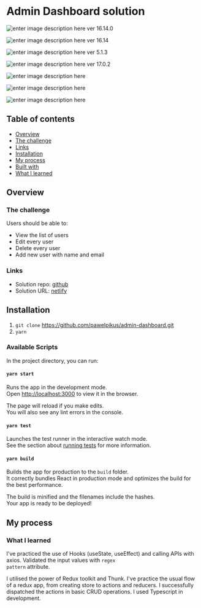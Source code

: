 # Admin Dashboard solution

![enter image description here](https://img.shields.io/badge/Node.js-339933?style=for-the-badge&logo=nodedotjs&logoColor=white)
ver 16.14.0

![enter image description here](https://img.shields.io/badge/Node.js-339933?style=for-the-badge&logo=nodedotjs&logoColor=white)
ver 16.14

![enter image description here](https://img.shields.io/badge/Bootstrap-563D7C?style=for-the-badge&logo=bootstrap&logoColor=white)
ver 5.1.3

![enter image description here](https://img.shields.io/badge/React-20232A?style=for-the-badge&logo=react&logoColor=61DAFB)
ver 17.0.2

![enter image description here](https://img.shields.io/badge/TypeScript-007ACC?style=for-the-badge&logo=typescript&logoColor=white)

![enter image description here](https://img.shields.io/badge/Redux-593D88?style=for-the-badge&logo=redux&logoColor=white)

![enter image description here](https://img.shields.io/badge/Yarn-2C8EBB?style=for-the-badge&logo=yarn&logoColor=white)

## Table of contents

- [Overview](#overview)
- [The challenge](#the-challenge)
- [Links](#links)
- [Installation](#installation)
- [My process](#my-process)
- [Built with](#built-with)
- [What I learned](#what-i-learned)

## Overview

### The challenge

Users should be able to:

- View the list of users
- Edit every user
- Delete every user
- Add new user with name and email

### Links

- Solution repo: [github](https://github.com/pawelpikus/admin-dashboard)
- Solution URL: [netlify](https://admin-dashboard-nu-six.vercel.app/)

## Installation

1.  `git clone` https://github.com/pawelpikus/admin-dashboard.git
2.  `yarn`

### Available Scripts

In the project directory, you can run:

#### `yarn start`

Runs the app in the development mode.\
Open [http://localhost:3000](http://localhost:3000) to view it in the browser.

The page will reload if you make edits.\
You will also see any lint errors in the console.

#### `yarn test`

Launches the test runner in the interactive watch mode.\
See the section about [running tests](https://facebook.github.io/create-react-app/docs/running-tests) for more information.

#### `yarn build`

Builds the app for production to the `build` folder.\
It correctly bundles React in production mode and optimizes the build for the best performance.

The build is minified and the filenames include the hashes.\
Your app is ready to be deployed!

## My process

### What I learned

I've practiced the use of Hooks (useState, useEffect) and calling APIs with axios. Validated the input values with <code>regex pattern</code> attribute.

I utilised the power of Redux toolkit and Thunk. I've practice the usual flow of a redux app, from creating store to actions and reducers. I successfully dispatched the actions in basic CRUD operations.
I used Typescript in development.
